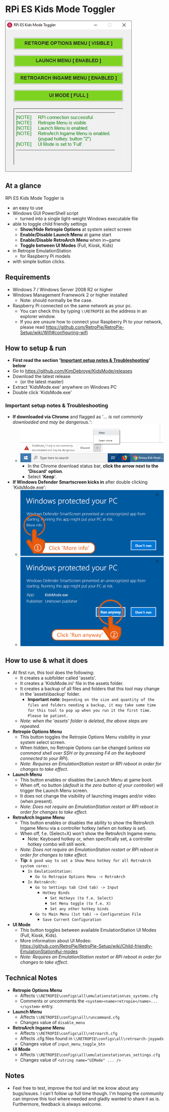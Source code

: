 # RPi ES Kids Mode Toggler

![Kids Mode Preview](https://github.com/KimDebroye/KidsMode/blob/master/_GitHubAssets/Preview.png "Kids Mode Preview")

## At a glance

RPi ES Kids Mode Toggler is
- an easy to use
- Windows GUI PowerShell script
	- turned into a single light-weight Windows executable file
- able to toggle child friendly settings
	- **Show/Hide Retropie Options** at system select screen
	- **Enable/Disable Launch Menu** at game start
	- **Enable/Disable RetroArch Menu** when in~game
	- **Toggle between UI Modes** (Full, Kiosk, Kids)
- in Retropie EmulationStation
	- for Raspberry Pi models
- with simple button clicks.

## Requirements

- Windows 7 / Windows Server 2008 R2 or higher
- Windows Management Framework 2 or higher installed
	- Note: should normally be the case.
- Raspberry Pi connected on the same network as your pc.
	- You can check this by typing `\\RETROPIE` as the address in an explorer window.
	- If you are unsure how to connect your Raspberry Pi to your network, please read https://github.com/RetroPie/RetroPie-Setup/wiki/Wifi#configuring-wifi

## How to setup &amp; run

- **First read the section '[Important setup notes &amp; Troubleshooting](#important-setup-notes--troubleshooting)' below**
- Go to https://github.com/KimDebroye/KidsMode/releases
- Download the latest release
  - (or the latest master)
- Extract 'KidsMode.exe' anywhere on Windows PC
- Double click 'KidsMode.exe'

### Important setup notes &amp; Troubleshooting

- **If downloaded via Chrome** and flagged as '*... is not commonly downloaded and may be dangerous.*':
	- ![Example](https://raw.githubusercontent.com/KimDebroye/KidsMode/master/_GitHubAssets/KidsMode_ChromeDownloadFix.png "Kids Mode Chrome Download Fix")
		- In the Chrome download status bar, **click the arrow next to the 'Discard' option**.
		- Select '**Keep**'.
- **If Windows Defender Smartscreen kicks in** after double clicking 'KidsMode.exe':
	- ![Click 'More info'](https://raw.githubusercontent.com/KimDebroye/KidsMode/master/_GitHubAssets/WindowsDefender_SmartScreen_1.png "Windows Defender Smartscreen - Step 1")
	- ![Click 'Run anyway'](https://raw.githubusercontent.com/KimDebroye/KidsMode/master/_GitHubAssets/WindowsDefender_SmartScreen_2.png "Windows Defender Smartscreen - Step 2")

## How to use & what it does

- At first run, this tool does the following:
	- It creates a subfolder called 'assets'.
	- It creates a 'KidsMode.ini' file in the assets folder.
	- It creates a backup of all files and folders that this tool may change in the 'assets\backup' folder.
		- **Important note**: `Depending on the size and quantity of the files and folders needing a backup, it may take some time for this tool to pop up when you run it the first time. Please be patient.`
	- *Note: when the 'assets' folder is deleted, the above steps are repeated.*
- **Retropie Options Menu**
	- This button toggles the Retropie Options Menu visibility in your system select screen.
	- When hidden, no Retropie Options can be changed (*unless via command shell over SSH or by pressing F4 on the keyboard connected to your RPi*).
	- *Note: Requires an EmulationStation restart or RPi reboot in order for changes to take effect.*
- **Launch Menu**
	- This button enables or disables the Launch Menu at game boot.
	- When off, no button (*default is the zero button of your controller*) will trigger the Launch Menu screen.
	- It does not change the visibility of launching images and/or video (when present).
	- *Note: Does not require an EmulationStation restart or RPi reboot in order for changes to take effect.*
- **RetroArch Ingame Menu**
	- This button enables or disables the ability to show the RetroArch Ingame Menu via a controller hotkey (*when an hotkey is set*).
	- When off, f.e. (Select+X) won't show the RetroArch Ingame menu.
		- Note: Keyboard hotkey or, when specifically set, a controller hotkey combo will still work.
	- *Note: Does not require an EmulationStation restart or RPi reboot in order for changes to take effect.*
	- **Tip**: `A good way to set a Show Menu hotkey for all RetroArch system cores:`
		- `In EmulationStation:`
			- `Go to Retropie Options Menu -> RetroArch`
		- `In RetroArch:`
			- `Go to Settings tab (2nd tab) -> Input`
				- `Hotkey Binds`
					- `Set Hotkeys (to f.e. Select)`
					- `Set Menu toggle (to f.e. X)`
					- `Set any other hotkey binds`
			- `Go to Main Menu (1st tab) -> Configuration File`
				- `Save Current Configuration`
- **UI Mode**
	- This button toggles between available EmulationStation UI Modes (Full, Kiosk, Kids).
	- More information about UI Modes: https://github.com/RetroPie/RetroPie-Setup/wiki/Child-friendly-EmulationStation#ui-modes
	- *Note: Requires an EmulationStation restart or RPi reboot in order for changes to take effect.*

## Technical Notes

- **Retropie Options Menu**
	- Affects `\\RETROPIE\configs\all\emulationstation\es_systems.cfg`
	- Comments or uncomments the `<system><name>retropie</name>...</system>` entry.
- **Launch Menu**
	- Affects `\\RETROPIE\configs\all\runcommand.cfg`
	- Changes value of `disable_menu`
- **RetroArch Ingame Menu**
	- Affects `\\RETROPIE\configs\all\retroarch.cfg`
	- Affects .cfg files found in `\\RETROPIE\configs\all\retroarch-joypads`
	- Changes value of `input_menu_toggle_btn`
- **UI Mode**
	- Affects `\\RETROPIE\configs\all\emulationstation\es_settings.cfg`
	- Changes value of `<string name="UIMode" ... />`

## Notes

- Feel free to test, improve the tool and let me know about any bugs/issues.
I can't follow up full time though. I'm hoping the community can improve this tool where needed and gladly wanted to share it as is.
Furthermore, feedback is always welcome.
